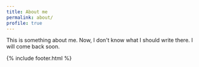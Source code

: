 ```yaml
---
title: About me
permalink: about/
profile: true
---
```


This is something about me.
Now, I don't know what I should write there.
I will come back soon.

{% include footer.html %}
